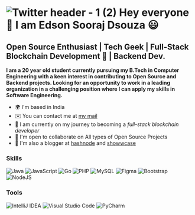 ![Twitter header - 1 (2)](https://user-images.githubusercontent.com/93525771/204403587-79c94475-32ba-4cfa-9a3e-affb22839da4.png)
Hey everyone 👋 I am Edson Sooraj Dsouza :smiley:
===============================

Open Source Enthusiast | Tech Geek | Full-Stack Blockchain Development 💜 | Backend Dev.
----------------------------------------------------------------------------------------------------------------------------------------
**I am a 20 year old student currently pursuing my B.Tech in Computer Engineering with a keen interest in contributing to Open Source and Backend projects. Looking for an opportunity to work in a leading organization in a challenging position where I can apply my skills in Software Engineering.**

* 🌍  I'm based in India
* ✉️  You can contact me at [my mail](mailto:edsonsouzadev@outlook.com)
* 🧠  I am currently on my journey to becoming a *full-stack blockchain developer*
* 🤝  I'm open to collaborate on All types of Open Source Projects
* :memo: I'm also a blogger at [hashnode](https://hashnode.com/@edsodz) and [showwcase](https://www.showwcase.com/edsodz)

### Skills
![Java](https://img.shields.io/badge/java-%23ED8B00.svg?style=for-the-badge&logo=java&logoColor=white)
![JavaScript](https://img.shields.io/badge/javascript-%23323330.svg?style=for-the-badge&logo=javascript&logoColor=%23F7DF1E)
![Go](https://img.shields.io/badge/go-%2300ADD8.svg?style=for-the-badge&logo=go&logoColor=white)
![PHP](https://img.shields.io/badge/php-%23777BB4.svg?style=for-the-badge&logo=php&logoColor=white)
![MySQL](https://img.shields.io/badge/mysql-%2300f.svg?style=for-the-badge&logo=mysql&logoColor=white)
![Figma](https://img.shields.io/badge/figma-%23F24E1E.svg?style=for-the-badge&logo=figma&logoColor=white)
![Bootstrap](https://img.shields.io/badge/bootstrap-%23563D7C.svg?style=for-the-badge&logo=bootstrap&logoColor=white)
![NodeJS](https://img.shields.io/badge/node.js-6DA55F?style=for-the-badge&logo=node.js&logoColor=white)

### Tools
![IntelliJ IDEA](https://img.shields.io/badge/IntelliJIDEA-000000.svg?style=for-the-badge&logo=intellij-idea&logoColor=white)
![Visual Studio Code](https://img.shields.io/badge/Visual%20Studio%20Code-0078d7.svg?style=for-the-badge&logo=visual-studio-code&logoColor=white)
![PyCharm](https://img.shields.io/badge/pycharm-143?style=for-the-badge&logo=pycharm&logoColor=black&color=black&labelColor=green)
